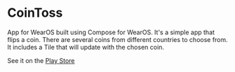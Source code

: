 # CoinToss

App for WearOS built using Compose for WearOS. It's a simple app that flips a coin. 
There are several coins from different countries to choose from. It includes a Tile that will update with the chosen coin.

See it on the [Play Store](https://play.google.com/store/apps/details?id=com.helsinkiwizard.cointoss)

